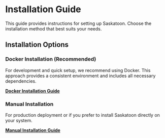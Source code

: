 # Installation Guide

This guide provides instructions for setting up Saskatoon. Choose the installation method that best suits your needs.

## Installation Options

### Docker Installation (Recommended)
For development and quick setup, we recommend using Docker. This approach provides a consistent environment and includes all necessary dependencies.

**[Docker Installation Guide](doc/setup/docker-install.md)**

### Manual Installation
For production deployment or if you prefer to install Saskatoon directly on your system.

**[Manual Installation Guide](doc/setup/manual-install.md)**
